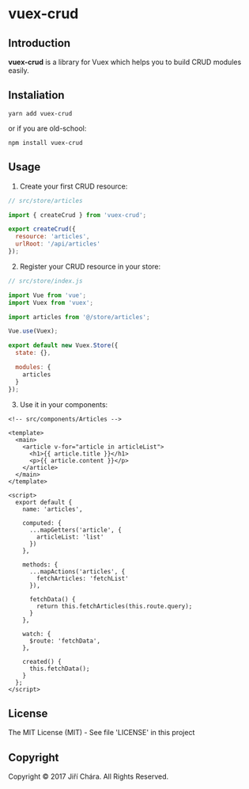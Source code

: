 # vuex-crud

## Introduction

**vuex-crud** is a library for Vuex which helps you to build CRUD modules easily.

## Instaliation

```
yarn add vuex-crud
```

or if you are old-school:

```
npm install vuex-crud
```

## Usage

1) Create your first CRUD resource:

```js
// src/store/articles

import { createCrud } from 'vuex-crud';

export createCrud({
  resource: 'articles',
  urlRoot: '/api/articles'
});
```

2) Register your CRUD resource in your store:

```js
// src/store/index.js

import Vue from 'vue';
import Vuex from 'vuex';

import articles from '@/store/articles';

Vue.use(Vuex);

export default new Vuex.Store({
  state: {},

  modules: {
    articles
  }
});
```

3) Use it in your components:

```vue
<!-- src/components/Articles -->

<template>
  <main>
    <article v-for="article in articleList">
      <h1>{{ article.title }}</h1>
      <p>{{ article.content }}</p>
    </article>
  </main>
</template>

<script>
  export default {
    name: 'articles',

    computed: {
      ...mapGetters('article', {
        articleList: 'list'
      })
    },

    methods: {
      ...mapActions('articles', {
        fetchArticles: 'fetchList'
      }),

      fetchData() {
        return this.fetchArticles(this.route.query);
      }
    },

    watch: {
      $route: 'fetchData',
    },

    created() {
      this.fetchData();
    }
  };
</script>
```

## License

The MIT License (MIT) - See file 'LICENSE' in this project

## Copyright

Copyright © 2017 Jiří Chára. All Rights Reserved.
